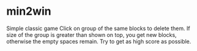 # min2win
 Simple classic game
Click on group of the same blocks to delete them. If size of the group is greater than shown on top, you get new blocks, otherwise the empty spaces remain. Try to get as high score as possible.
